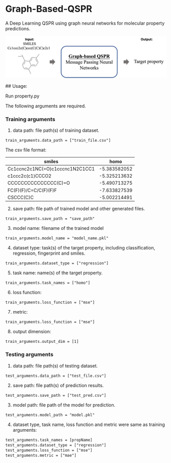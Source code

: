 # Graph-Based-QSPR
A Deep Learning QSPR using graph neural networks for molecular property predictions.
<p align="center">
<img src="./docs/diagram.png", width="1000" style="background-color:blue;"/>
</p>
## Usage:

Run property.py

The following arguments are required.

### Training arguments

1. data path: file path(s) of training dataset.
```
train_arguments.data_path = ["train_file.csv"]
```
  The csv file format:

| smiles                             | homo         | 
| ---------------------------------- | ------------ | 
| Cc1ccnc2c1NC(=O)c1cccnc1N2C1CC1	   | -5.383582052 |
| c1ccc2c(c1)CCCO2	                 | -5.325213632 |
| CCCCCCCCCCCCCCC(C)=O	             | -5.490713275 |
| FC(F)(F)/C=C/C(F)(F)F	             | -7.633827539 |
| CSCCC(C)C	                         | -5.002214491 | 

2. save path: file path of trained model and other generated files.
```
train_arguments.save_path = "save_path"
```
3. model name: filename of the trained model
```
train_arguments.model_name = "model_name.pkl"
```
4. dataset type: task(s) of the target property, including classification, regression, fingerprint and smiles. 
```
train_arguments.dataset_type = ["regression"]
```
5. task name: name(s) of the target property.
```
train_arguments.task_names = ["homo"]
```
6. loss function:
```
train_arguments.loss_function = ["mse"]
```
7. metric:
```
train_arguments.loss_function = ["mse"]
```
8. output dimension:
```
train_arguments.output_dim = [1]
```

### Testing arguments
1. data path: file path(s) of testing dataset.
```
test_arguments.data_path = ["test_file.csv"]
```
2. save path: file path(s) of prediction results.
```
test_arguments.save_path = ["test_pred.csv"]
```
3. model path: file path of the model for prediction.
```
test_arguments.model_path = "model.pkl"
```
4. dataset type, task name, loss function and metric were same as training arguments:
```
test_arguments.task_names = [propName]
test_arguments.dataset_type = ["regression"]
test_arguments.loss_function = ["mse"]
test_arguments.metric = ["mae"]
```
